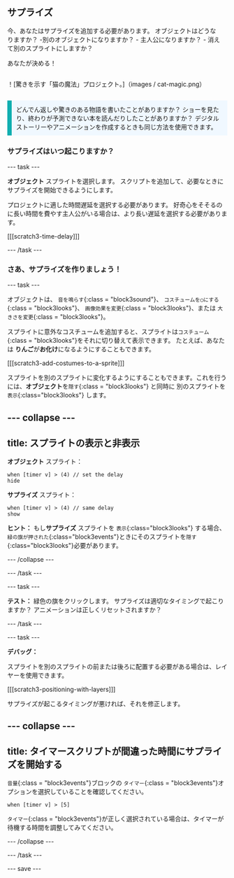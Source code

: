## サプライズ

<div style="display: flex; flex-wrap: wrap">
<div style="flex-basis: 200px; flex-grow: 1; margin-right: 15px;">
今、あなたはサプライズを追加する必要があります。 オブジェクトはどうなりますか？ 
-別のオブジェクトになりますか？ 
- 主人公になりますか？ 
- 消えて別のスプライトにしますか？ 

あなたが決める！
</div>
<div>

！[驚きを示す「猫の魔法」プロジェクト。]（images / cat-magic.png）

</div>
</div>

<p style="border-left: solid; border-width:10px; border-color: #0faeb0; background-color: aliceblue; padding: 10px;">
どんでん返しや驚きのある物語を書いたことがありますか？ ショーを見たり、終わりが予測できない本を読んだりしたことがありますか？ デジタルストーリーやアニメーションを作成するときも同じ方法を使用できます。 
</p>

### サプライズはいつ起こりますか？

--- task ---

**オブジェクト** スプライトを選択します。 スクリプトを追加して、必要なときにサプライズを開始できるようにします。

プロジェクトに適した時間遅延を選択する必要があります。 好奇心をそそるのに長い時間を費やす主人公がいる場合は、より長い遅延を選択する必要があります。

[[[scratch3-time-delay]]]

--- /task ---

### さあ、サプライズを作りましょう！

--- task ---

オブジェクトは、 `音を鳴らす`{:class = "block3sound"}、 `コスチュームを◯にする`{:class = "block3looks"}、 `画像効果を変更`{:class = "block3looks"}、または `大きさを変更`{:class = "block3looks"}。

スプライトに意外なコスチュームを追加すると、スプライトは`コスチューム`{:class = "block3looks"}をそれに切り替えて表示できます。 たとえば、あなたは **りんご**が**お化け**になるようにすることもできます。

[[[scratch3-add-costumes-to-a-sprite]]]

スプライトを別のスプライトに変化するようにすることもできます。これを行うには、**オブジェクト**を`隠す`{:class = "block3looks"} と同時に 別のスプライトを`表示`{:class="block3looks"} します。

--- collapse ---
---
title: スプライトの表示と非表示
---

**オブジェクト** スプライト：
```blocks3
when [timer v] > (4) // set the delay
hide
```

**サプライズ** スプライト：
```blocks3
when [timer v] > (4) // same delay
show
```

**ヒント：** もし**サプライズ** スプライトを `表示`{:class="block3looks"} する場合、 `緑の旗が押された`{:class="block3events"}ときにそのスプライトを`隠す`{:class="block3looks"}必要があります。

--- /collapse ---

--- /task ---

--- task ---

**テスト：** 緑色の旗をクリックします。 サプライズは適切なタイミングで起こりますか？ アニメーションは正しくリセットされますか？

--- /task ---

--- task ---

**デバッグ：**

スプライトを別のスプライトの前または後ろに配置する必要がある場合は、レイヤーを使用できます。

[[[scratch3-positioning-with-layers]]]

サプライズが起こるタイミングが悪ければ、それを修正します。

--- collapse ---
---
title: タイマースクリプトが間違った時間にサプライズを開始する
---

`音量`{:class = "block3events"}ブロックの `タイマー`{:class = "block3events"}オプションを選択していることを確認してください。

```blocks3
when [timer v] > [5]
```

`タイマー`{:class = "block3events"}が正しく選択されている場合は、タイマーが待機する時間を調整してみてください。

--- /collapse ---

--- /task ---

--- save ---
